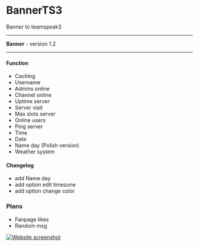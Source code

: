 # BannerTS3
Banner to teamspeak3

<hr>

**Banner** - version 1.2<br>

<hr>

#### Function
- Caching
- Username
- Admins online
- Channel online
- Uptime server
- Server visit
- Max slots server
- Online users
- Ping server
- Time
- Date
- Name day (Polish version)
- Weather system

#### Changelog
- add Name day
- add option edit timezone
- add option change color



### Plans
- Fanpage likes
- Random msg

[![Website screenshot](https://i.imgur.com/EFAzDD8.jpg)](https://i.imgur.com/EFAzDD8.jpg)
